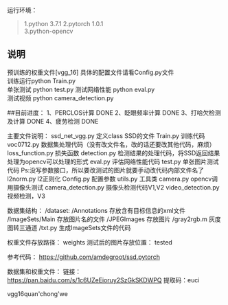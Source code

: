 运行环境：  
>1.python 3.7.1
>2.pytorch 1.0.1  
>3.python-opencv  
  
## 说明  
预训练的权重文件[vgg_16]
具体的配置文件请看Config.py文件  
训练运行python Train.py  
单张测试 python test.py
测试网络性能 python eval.py   
测试视频 python camera_detection.py

##目前进度：
1、PERCLOS计算			DONE
2、眨眼频率计算			DONE
3、打哈欠检测及计算		DONE
4、疲劳检测				DONE


主要文件说明：
ssd_net_vgg.py			定义class SSD的文件
Train.py 				训练代码
voc0712.py				数据集处理代码（没有改文件名，改的话还要改其他代码，麻烦）
loss_function.py		损失函数
detection.py			检测结果的处理代码，将SSD返回结果处理为opencv可以处理的形式
eval.py					评估网络性能代码
test.py					单张图片测试代码   Ps:没写参数接口，所以要改测试的图片就要手动改代码内部文件名了
l2norm.py				l2正则化
Config.py				配置参数
utils.py				工具类
camera.py				opencv调用摄像头测试
camera_detection.py		摄像头检测代码V1,V2
video_detection.py		视频检测，V3

数据集结构：
/dataset:
	/Annotations		存放含有目标信息的xml文件
	/ImageSets/Main		存放图片名的文件
	/JPEGImages			存放图片
	/gray2rgb.m			灰度图转三通道
	/txt.py				生成ImageSets文件的代码

权重文件存放路径：
weights
测试后的图片存放位置：
tested

	
参考代码：
https://github.com/amdegroot/ssd.pytorch

数据集和权重文件：
链接：https://pan.baidu.com/s/1c6UZeEioruy2SzGkSKDWPQ 
提取码：euci

vgg16quan'chong'we

